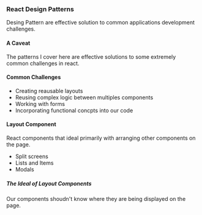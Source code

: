 ### React Design Patterns
Desing Pattern are effective solution to common applications development challenges.

#### A Caveat
The patterns I cover here are effective solutions to some extremely common challenges in react.

#### Common Challenges
* Creating reausable layouts
* Reusing complex logic between multiples components
* Working with forms
* Incorporating functional concpts into our code

#### Layout Component
React components that ideal primarily with arranging other components on the page.
* Split screens
* Lists and Items
* Modals

##### The Ideal of Layout Components
Our components shoudn't know where they are being displayed on the page.


